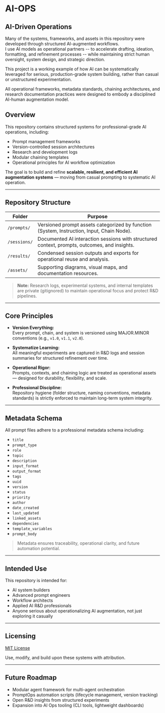 # AI-OPS

## AI-Driven Operations

Many of the systems, frameworks, and assets in this repository were developed through structured AI-augmented workflows.  
I use AI models as operational partners -- to accelerate drafting, ideation, formatting, and refinement processes -- while maintaining strict human oversight, system design, and strategic direction.

This project is a working example of how AI can be systematically leveraged for serious, production-grade system building, rather than casual or unstructured experimentation.

All operational frameworks, metadata standards, chaining architectures, and research documentation practices were designed to embody a disciplined AI-human augmentation model.

## Overview

This repository contains structured systems for professional-grade AI operations, including:
- Prompt management frameworks
- Version-controlled session architectures
- Research and development logs
- Modular chaining templates
- Operational principles for AI workflow optimization

The goal is to build and refine **scalable, resilient, and efficient AI augmentation systems** — moving from casual prompting to systematic AI operation.

---

## Repository Structure

| Folder | Purpose |
|--------|---------|
| `/prompts/` | Versioned prompt assets categorized by function (System, Instruction, Input, Chain Node). |
| `/sessions/` | Documented AI interaction sessions with structured context, prompts, outcomes, and insights. |
| `/results/` | Condensed session outputs and exports for operational reuse and analysis. |
| `/assets/` | Supporting diagrams, visual maps, and documentation resources. |

> **Note:** Research logs, experimental systems, and internal templates are private (gitignored) to maintain operational focus and protect R&D pipelines.

---

## Core Principles

- **Version Everything:**  
  Every prompt, chain, and system is versioned using MAJOR.MINOR conventions (e.g., `v1.0`, `v1.1`, `v2.0`).

- **Systematize Learning:**  
  All meaningful experiments are captured in R&D logs and session summaries for structured refinement over time.

- **Operational Rigor:**  
  Prompts, contexts, and chaining logic are treated as operational assets — designed for durability, flexibility, and scale.

- **Professional Discipline:**  
  Repository hygiene (folder structure, naming conventions, metadata standards) is strictly enforced to maintain long-term system integrity.

---

## Metadata Schema

All prompt files adhere to a professional metadata schema including:

- `title`
- `prompt_type`
- `role`
- `topic`
- `description`
- `input_format`
- `output_format`
- `tags`
- `uuid`
- `version`
- `status`
- `priority`
- `author`
- `date_created`
- `last_updated`
- `linked_assets`
- `dependencies`
- `template_variables`
- `prompt_body`

> Metadata ensures traceability, operational clarity, and future automation potential.

---

## Intended Use

This repository is intended for:

- AI system builders
- Advanced prompt engineers
- Workflow architects
- Applied AI R&D professionals
- Anyone serious about operationalizing AI augmentation, not just exploring it casually

---

## Licensing

[MIT License](LICENSE)

Use, modify, and build upon these systems with attribution.

---

## Future Roadmap

- Modular agent framework for multi-agent orchestration
- PromptOps automation scripts (lifecycle management, version tracking)
- Open R&D insights from structured experiments
- Expansion into AI Ops tooling (CLI tools, lightweight dashboards)
